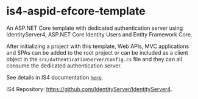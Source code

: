 # is4-aspid-efcore-template

An ASP.NET Core template with dedicated authentication server using IdentityServer4, ASP.NET Core Identity Users and Entity Framework Core.

After initializing a project with this template, Web APIs, MVC applications and SPAs can be added to the root project or can be included as a client object in the `src/AuthenticationServer/Config.cs` file and they can all consume the dedicated authentication server.

See details in IS4 documentation [`here`](https://identityserver4.readthedocs.io/en/latest/).

IS4 Repository: https://github.com/IdentityServer/IdentityServer4.
